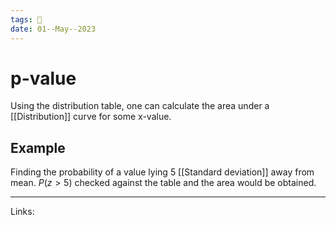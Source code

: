 ```yaml
---
tags: 🌱
date: 01--May--2023
---
```


# p-value

Using the distribution table, one can calculate the area under a [[Distribution]] curve for some x-value.
## Example
Finding the probability of a value lying 5 [[Standard deviation]] away from mean. $P(z>5)$ checked against the table and the area would be obtained.

---
Links: 